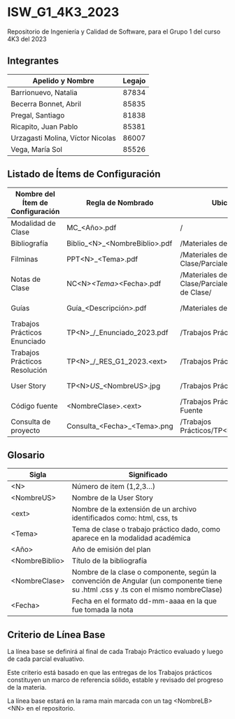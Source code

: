 # ISW_G1_4K3_2023
Repositorio de Ingeniería y Calidad de Software, para el Grupo 1 del curso 4K3 del 2023

## Integrantes

| Apelido y Nombre | Legajo |
|--|--|
| Barrionuevo, Natalia | 87834 |
| Becerra Bonnet, Abril | 85835 |
| Pregal, Santiago | 81838 |
| Ricapito, Juan Pablo | 85381 |
| Urzagasti Molina, Víctor Nicolas | 86007 |
| Vega, María Sol | 85526 |

## Listado de Ítems de Configuración

| Nombre del Ítem de Configuración | Regla de Nombrado       | Ubicación Física | Tipo de Ítem  |
|----------------------------------|-------------------------|------------------|---------------|
| Modalidad de Clase | MC_\<Año>.pdf | / | Conceptual
| Bibliografía                     | Biblio_\<N>_\<NombreBiblio>.pdf    | /Materiales de Clase/Bibliografia | Conceptual | 
| Filminas          | PPT\<N>_\<Tema>.pdf            | /Materiales de Clase/Parciales/Parcial\<N>/Filminas        | Conceptual    |
| Notas de Clase | NC\<N>_\<Tema>_\<Fecha>.pdf | /Materiales de Clase/Parciales/Parcial\<N>/Notas de Clase/ | Conceptual
| Guías | Guía_\<Descripción>.pdf | /Materiales de Clase/Guias/ | De Aplicación
| Trabajos Prácticos Enunciado |  TP\<N>_/<Tema>_Enunciado_2023.pdf | /Trabajos Prácticos/TP\<N>/ | De Aplicación |
| Trabajos Prácticos Resolución |  TP\<N>_/<Tema>_RES_G1_2023.\<ext> | /Trabajos Prácticos/TP\<N>/ | De Aplicación |
| User Story                       | TP\<N>_US_\_\<NombreUS>.jpg     | /Trabajos Prácticos/TP\<N>/ | De Aplicación |
| Código fuente                    | \<NombreClase>.\<ext> | /Trabajos Prácticos/TP\<N>/Codigo Fuente    | De Aplicación |
|Consulta de proyecto             | Consulta_\<Fecha>_\<Tema>.png | /Trabajos Prácticos/TP\<N>/Consultas | De Aplicacion|

## Glosario

| Sigla | Significado |
|--|--|
| \<N> | Número de item (1,2,3…) |
|\<NombreUS> | Nombre de la User Story |
| \<ext> | Nombre de la extensión de un archivo identificados como: html, css, ts |
| \<Tema> | Tema de clase o trabajo práctico dado, como aparece en la modalidad académica | 
| \<Año> | Año de emisión del plan |
| \<NombreBiblio>  | Título de la bibliografía |
| \<NombreClase> | Nombre de la clase o componente, según la convención de Angular (un componente tiene su .html .css y .ts con el mismo nombreClase) |
| \<Fecha> | Fecha en el formato dd-mm-aaaa en la que fue tomada la nota |

## Criterio de Línea Base
La línea base se definirá al final de cada Trabajo Práctico evaluado y luego de cada parcial evaluativo.

Este criterio está basado en que las entregas de los Trabajos prácticos constituyen un marco de referencia sólido, estable y revisado del progreso de la materia.

La línea base estará en la rama main marcada con un tag \<NombreLB>\<NN> en el repositorio.
